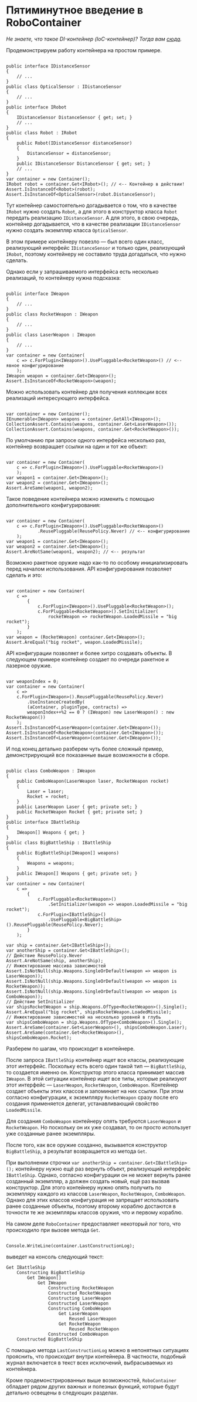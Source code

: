 # Пятиминутное введение в RoboContainer #

_Не знаете, что такое DI-контейнер (IoC-контейнер)? Тогда вам [сюда](DIContainers.md)._

Продемонстрируем работу контейнера на простом примере.

<a href='Hidden comment: [FirstSample'></a>
```

public interface IDistanceSensor
{
	// ...
}
public class OpticalSensor : IDistanceSensor
{
	// ...
}
public interface IRobot
{
	IDistanceSensor DistanceSensor { get; set; }
	// ...
}
public class Robot : IRobot
{
	public Robot(IDistanceSensor distanceSensor)
	{
		DistanceSensor = distanceSensor;
	}
	public IDistanceSensor DistanceSensor { get; set; }
	// ...
}
var container = new Container();
IRobot robot = container.Get<IRobot>(); // <-- Контейнер в действии!
Assert.IsInstanceOf<Robot>(robot);
Assert.IsInstanceOf<OpticalSensor>(robot.DistanceSensor);
```
<a href='Hidden comment: '></a>

Тут контейнер самостоятельно догадывается о том, что в качестве `IRobot` нужно создать `Robot`,
а для этого в конструктор класса `Robot` передать реализацию `IDistanceSensor`.
А для этого, в свою очередь, контейнер догадывается, что в качестве реализации `IDistanceSensor`
нужно создать экземпляр класса `OpticalSensor`.

В этом примере контейнеру повезло — был всего один класс, реализующий интерфейс `IDistanceSensor`
и только один, реализующий `IRobot`, поэтому контейнеру не составило труда догадаться, что нужно сделать.

Однако если у запрашиваемого интерфейса есть несколько реализаций, то контейнеру нужна подсказка:

<a href='Hidden comment: [Weapons'></a>
```

public interface IWeapon
{
	// ...
}
public class RocketWeapon : IWeapon
{
	// ...
}
public class LaserWeapon : IWeapon
{
	// ...
}
var container = new Container(
	c => c.ForPlugin<IWeapon>().UsePluggable<RocketWeapon>() // <-- явное конфигурирование
	);
IWeapon weapon = container.Get<IWeapon>();
Assert.IsInstanceOf<RocketWeapon>(weapon);
```
<a href='Hidden comment: '></a>

Можно использовать контейнер для получения коллекции всех реализаций интересующего интерфейса.

<a href='Hidden comment: [AllWeapons'></a>
```

var container = new Container();
IEnumerable<IWeapon> weapons = container.GetAll<IWeapon>();
CollectionAssert.Contains(weapons, container.Get<LaserWeapon>());
CollectionAssert.Contains(weapons, container.Get<RocketWeapon>());
```
<a href='Hidden comment: '></a>

По умолчанию при запросе одного интерфейса несколько раз, контейнер возвращает ссылки на один и тот же объект:

<a href='Hidden comment: [SingletoneWeapon'></a>
```

var container = new Container(
	c => c.ForPlugin<IWeapon>().UsePluggable<RocketWeapon>()
	);
var weapon1 = container.Get<IWeapon>();
var weapon2 = container.Get<IWeapon>();
Assert.AreSame(weapon1, weapon2);
```
<a href='Hidden comment: '></a>

Такое поведение контейнера можно изменить с помощью дополнительного конфигурирования:

<a href='Hidden comment: [TransientWeapon'></a>
```

var container = new Container(
	c => c.ForPlugin<IWeapon>().UsePluggable<RocketWeapon>()
	     	.ReusePluggable(ReusePolicy.Never) // <-- конфигурирование
	);
var weapon1 = container.Get<IWeapon>();
var weapon2 = container.Get<IWeapon>();
Assert.AreNotSame(weapon1, weapon2); // <-- результат
```
<a href='Hidden comment: '></a>

Возможно ракетное оружие надо как-то по особому инициализировать перед началом использования. API конфигурирования позволяет сделать и это:

<a href='Hidden comment: [PrepareRocketWeapon'></a>
```

var container = new Container(
	c =>
		{
			c.ForPlugin<IWeapon>().UsePluggable<RocketWeapon>();
			c.ForPluggable<RocketWeapon>().SetInitializer(
				rocketWeapon => rocketWeapon.LoadedMissile = "big rocket");
		}
	);
var weapon = (RocketWeapon) container.Get<IWeapon>();
Assert.AreEqual("big rocket", weapon.LoadedMissile);
```
<a href='Hidden comment: '></a>

API конфигурации позволяет и более хитро создавать объекты.
В следующем примере контейнер создает по очереди ракетное и лазерное оружие.

<a href='Hidden comment: [DifferentWeapons'></a>
```

var weaponIndex = 0;
var container = new Container(
	c =>
	c.ForPlugin<IWeapon>().ReusePluggable(ReusePolicy.Never)
		.UseInstanceCreatedBy(
		(aContainer, pluginType, contracts) =>
		weaponIndex++%2 == 0 ? (IWeapon) new LaserWeapon() : new RocketWeapon())
	);
Assert.IsInstanceOf<LaserWeapon>(container.Get<IWeapon>());
Assert.IsInstanceOf<RocketWeapon>(container.Get<IWeapon>());
Assert.IsInstanceOf<LaserWeapon>(container.Get<IWeapon>());
```
<a href='Hidden comment: '></a>

И под конец детально разберем чуть более сложный пример, демонстрирующий все показанные выше возможности в сборе.



<a href='Hidden comment: [QS_FinalSample'></a>
```

public class ComboWeapon : IWeapon
{
	public ComboWeapon(LaserWeapon laser, RocketWeapon rocket)
	{
		Laser = laser;
		Rocket = rocket;
	}
	public LaserWeapon Laser { get; private set; }
	public RocketWeapon Rocket { get; private set; }
}
public interface IBattleShip
{
	IWeapon[] Weapons { get; }
}
public class BigBattleShip : IBattleShip
{
	public BigBattleShip(IWeapon[] weapons)
	{
		Weapons = weapons;
	}
	public IWeapon[] Weapons { get; private set; }
}
var container = new Container(
	c =>
		{
			c.ForPluggable<RocketWeapon>()
				.SetInitializer(weapon => weapon.LoadedMissile = "big rocket");
			c.ForPlugin<IBattleShip>()
				.UsePluggable<BigBattleShip>().ReusePluggable(ReusePolicy.Never);
		}
	);

var ship = container.Get<IBattleShip>();
var anotherShip = container.Get<IBattleShip>();
// Действие ReusePolicy.Never
Assert.AreNotSame(ship, anotherShip);
// Инжектирование массива зависимостей
Assert.IsNotNull(ship.Weapons.SingleOrDefault(weapon => weapon is LaserWeapon));
Assert.IsNotNull(ship.Weapons.SingleOrDefault(weapon => weapon is RocketWeapon));
Assert.IsNotNull(ship.Weapons.SingleOrDefault(weapon => weapon is ComboWeapon));
// Действие SetInitializer
var shipsRocketWeapon = ship.Weapons.OfType<RocketWeapon>().Single();
Assert.AreEqual("big rocket", shipsRocketWeapon.LoadedMissile);
// Инжектирование зависимостей на несколько уровней в глубь
var shipsComboWeapon = ship.Weapons.OfType<ComboWeapon>().Single();
Assert.AreSame(container.Get<LaserWeapon>(), shipsComboWeapon.Laser);
Assert.AreSame(container.Get<RocketWeapon>(), shipsComboWeapon.Rocket);
```
<a href='Hidden comment: '></a>

Разберем по шагам, что происходит в контейнере.

После запроса `IBattleShip` контейнер ищет все классы, реализующие этот интерфейс.
Поскольку есть всего один такой тип — `BigBattleShip`, то создается именно он.
Конструктор этого класса принимает массив `IWeapon`.
В этой ситуации контейнер ищет все типы, которые реализуют этот интерфейс —
`LaserWeapon`, `RocketWeapon`, `ComboWeapon`.
Контейнер создает объекты этих классов и запоминает на них ссылки.
При этом согласно конфигурации, к экземпляру `RocketWeapon` сразу после его создания применяется делегат,
устанавливающий свойство `LoadedMissile`.

Для создания `ComboWeapon` контейнеру опять требуются `LaserWeapon` и `RocketWeapon`.
Но поскольку он их уже создавал, то он просто использует уже созданные ранее экземпляры.

После того, как все оружие созданно, вызывается конструктор `BigBattleShip`, а результат возвращается из метода `Get`.

При выполнении строчки `var anotherShip = container.Get<IBattleShip>();` контейнеру нужно ещё раз вернуть объект,
реализующий интерфейс `IBattleShip`. Однако, согласно конфигурации он не может вернуть ранее созданный экземпляр,
а должен создать новый, ещё раз вызвав конструктор.
Для этого контейнеру нужно опять получить по экземпляру каждого из классов `LaserWeapon`, `RocketWeapon`, `ComboWeapon`.
Однако для этих классов конфигурация не запрещает использовать ранее созданные объекты, поэтому второму кораблю достаются
в точности те же экземпляры классов оружия, что и первому кораблю.

На самом деле `RoboContainer` предоставляет некоторый лог того, что происходило при вызове метода `Get`.

<a href='Hidden comment: [QS_LastBuildSessionLog'></a>
```

Console.WriteLine(container.LastConstructionLog);
```
<a href='Hidden comment: '></a>

выведет на консоль следующий текст:
<a href='Hidden comment: [QS_FinalSample.out'></a>
```
Get IBattleShip
	Constructing BigBattleShip
		Get IWeapon[]
			Get IWeapon
				Constructing RocketWeapon
				Constructed RocketWeapon
				Constructing LaserWeapon
				Constructed LaserWeapon
				Constructing ComboWeapon
					Get LaserWeapon
						Reused LaserWeapon
					Get RocketWeapon
						Reused RocketWeapon
				Constructed ComboWeapon
	Constructed BigBattleShip

```
<a href='Hidden comment: '></a>

С помощью метода `LastConstructionLog` можно в непонятных ситуациях прояснить, что происходит внутри контейнера.
В частности, подобный журнал включается в текст всех исключений, выбрасываемых из контейнера.

Кроме продемонстрированных выше возможностей, `RoboContainer` обладает рядом других важных и полезных функций,
которые будут детально освещены в следующих разделах.
